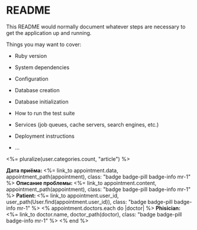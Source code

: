 # README

This README would normally document whatever steps are necessary to get the
application up and running.

Things you may want to cover:

* Ruby version

* System dependencies

* Configuration

* Database creation

* Database initialization

* How to run the test suite

* Services (job queues, cache servers, search engines, etc.)

* Deployment instructions

* ...
 <p class="card-text"><%= pluralize(user.categories.count, "article") %></p>

 <strong> Дата приёма: </strong><%= link_to appointment.data, appointment_path(appointment), class: "badge badge-pill badge-info mr-1" %>
            <strong> Описание проблемы: </strong><%= link_to appointment.content, appointment_path(appointment), class: "badge badge-pill badge-info mr-1" %>
            <strong> Patient: </strong><%= link_to appointment.user_id, user_path(User.find(appointment.user_id)), class: "badge badge-pill badge-info mr-1" %>
            <% appointment.doctors.each do |doctor| %>
                <strong> Phisician: </strong><%= link_to doctor.name, doctor_path(doctor), class: "badge badge-pill badge-info mr-1" %>
            <% end %>
